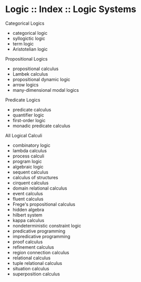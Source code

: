 # Logic :: Index :: Logic Systems


Categorical Logics
- categorical logic
- syllogictic logic
- term logic
- Aristotelian logic

Propositional Logics
- propositional calculus
- Lambek calculus
- propositional dynamic logic
- arrow logics
- many-dimensional modal logics

Predicate Logics
- predicate calculus
- quantifier logic
- first-order logic
- monadic predicate calculus

All Logical Calculi
- combinatory logic
- lambda calculus
- process calculi
- program logic
- algebraic logic
- sequent calculus
- calculus of structures
- cirquent calculus
- domain relational calculus
- event calculus
- fluent calculus
- Frege's propositional calculus
- hidden algebra
- hilbert system
- kappa calculus
- nondeterministic constraint logic
- predicative programming
- impredicative programming
- proof calculus
- refinement calculus
- region connection calculus
- relational calculus
- tuple relational calculus
- situation calculus
- superposition calculus
